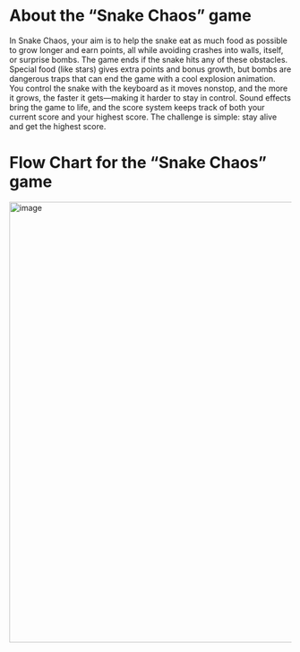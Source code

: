 # About the “Snake Chaos” game
In Snake Chaos, your aim is to help the snake eat as much food as possible to grow longer and earn points, all while avoiding crashes into walls, itself, or surprise bombs. The game ends if the snake hits any of these obstacles. Special food (like stars) gives extra points and bonus growth, but bombs are dangerous traps that can end the game with a cool explosion animation.
You control the snake with the keyboard as it moves nonstop, and the more it grows, the faster it gets—making it harder to stay in control. Sound effects bring the game to life, and the score system keeps track of both your current score and your highest score. The challenge is simple: stay alive and get the highest score.




# Flow Chart for the “Snake Chaos” game
   
   <img width="785" alt="image" src="https://github.com/user-attachments/assets/fa5ffba7-7c1f-4b9a-a718-a8234ea88680" />
